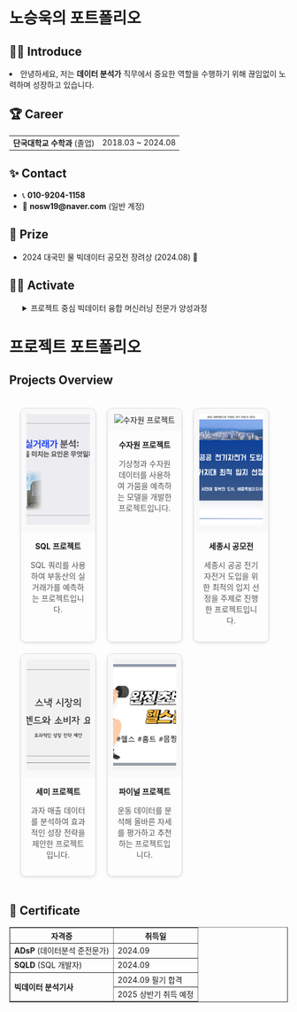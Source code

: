 <h1>노승욱의 포트폴리오</h1>




## 🧑‍💻 Introduce
<p>
<li>안녕하세요, 저는 <strong>데이터 분석가</strong> 직무에서 중요한 역할을 수행하기 위해 끊임없이 노력하며 성장하고 있습니다.</li>
</p>

<ul>
  
</ul>





<div>
  <h2>🏆 Career</h2>
</div>

<table>
  <tr>
  <td><strong>단국대학교 수학과</strong> (졸업)</td>
    <td>2018.03 ~ 2024.08</td>

</table>





<div>
  <h2>✨ Contact</h2>
</div>

<ul>
  <li>📞 <strong>010-9204-1158</strong></li>
  <li>📧 <strong>nosw19@naver.com</strong> (일반 계정)</li>
  
</ul>





<div>
  <h2>🏅 Prize</h2>
</div>

<ul>
  <li>2024 대국민 물 빅데이터 공모전 장려상 (2024.08) 🎉</li>
  
</ul>





<div>
  <h2>🤼‍♂️ Activate</h2>
</div>

<ul>
<details>
  <summary>프로젝트 중심 빅데이터 융합 머신러닝 전문가 양성과정</summary>
    <li><2024.05.09 ~ 2024.11.18></li>
</details>
      
</ul>


# 프로젝트 포트폴리오

## Projects Overview

<div style="display: flex; flex-wrap: wrap; gap: 20px; justify-content: flex-start; padding: 20px;">

  <!-- 카드 1 -->
  <div style="flex: 1 1 calc(33.33% - 20px); max-width: calc(33.33% - 20px); border: 1px solid #ddd; border-radius: 10px; box-shadow: 0 2px 5px rgba(0, 0, 0, 0.1); overflow: hidden; text-align: center;">
    <div style="background: #f9f9f9; padding: 10px;">
      <img src="SQL_표지.png" alt="SQL 프로젝트" style="width: 100%; height: 200px; object-fit: cover;">
    </div>
    <div style="padding: 15px;">
      <strong>SQL 프로젝트</strong>
      <p style="color: #555; font-size: 14px;">SQL 쿼리를 사용하여 부동산의 실거래가를 예측하는 프로젝트입니다.</p>
    </div>
  </div>

  <!-- 카드 2 -->
  <div style="flex: 1 1 calc(33.33% - 20px); max-width: calc(33.33% - 20px); border: 1px solid #ddd; border-radius: 10px; box-shadow: 0 2px 5px rgba(0, 0, 0, 0.1); overflow: hidden; text-align: center;">
    <div style="background: #f9f9f9; padding: 10px;">
      <img src="수자원_표지.png" alt="수자원 프로젝트" style="width: 100%; height: 200px; object-fit: cover;">
    </div>
    <div style="padding: 15px;">
      <strong>수자원 프로젝트</strong>
      <p style="color: #555; font-size: 14px;">기상청과 수자원 데이터를 사용하여 가뭄을 예측하는 모델을 개발한 프로젝트입니다.</p>
    </div>
  </div>

  <!-- 카드 3 -->
  <div style="flex: 1 1 calc(33.33% - 20px); max-width: calc(33.33% - 20px); border: 1px solid #ddd; border-radius: 10px; box-shadow: 0 2px 5px rgba(0, 0, 0, 0.1); overflow: hidden; text-align: center;">
    <div style="background: #f9f9f9; padding: 10px;">
      <img src="세종시_표지.png" alt="세종시 프로젝트" style="width: 100%; height: 200px; object-fit: cover;">
    </div>
    <div style="padding: 15px;">
      <strong>세종시 공모전</strong>
      <p style="color: #555; font-size: 14px;">세종시 공공 전기자전거 도입을 위한 최적의 입지 선정을 주제로 진행한 프로젝트입니다.</p>
    </div>
  </div>

  <!-- 카드 4 -->
  <div style="flex: 1 1 calc(33.33% - 20px); max-width: calc(33.33% - 20px); border: 1px solid #ddd; border-radius: 10px; box-shadow: 0 2px 5px rgba(0, 0, 0, 0.1); overflow: hidden; text-align: center;">
    <div style="background: #f9f9f9; padding: 10px;">
      <img src="세미_표지.png" alt="세미 프로젝트" style="width: 100%; height: 200px; object-fit: cover;">
    </div>
    <div style="padding: 15px;">
      <strong>세미 프로젝트</strong>
      <p style="color: #555; font-size: 14px;">과자 매출 데이터를 분석하여 효과적인 성장 전략을 제안한 프로젝트입니다.</p>
    </div>
  </div>

  <!-- 카드 5 -->
  <div style="flex: 1 1 calc(33.33% - 20px); max-width: calc(33.33% - 20px); border: 1px solid #ddd; border-radius: 10px; box-shadow: 0 2px 5px rgba(0, 0, 0, 0.1); overflow: hidden; text-align: center;">
    <div style="background: #f9f9f9; padding: 10px;">
      <img src="파이널_표지.png" alt="파이널 프로젝트" style="width: 100%; height: 200px; object-fit: cover;">
    </div>
    <div style="padding: 15px;">
      <strong>파이널 프로젝트</strong>
      <p style="color: #555; font-size: 14px;">운동 데이터를 분석해 올바른 자세를 평가하고 추천하는 프로젝트입니다.</p>
    </div>
  </div>

</div>





<div>
  <h2>📑 Certificate</h2>
</div>

<table border="1">
  <tr>
    <th>자격증</th>
    <th>취득일</th>
  </tr>
  <tr>
    <td><strong>ADsP</strong> (데이터분석 준전문가)</td>
    <td>2024.09 </td>
  </tr>
  <tr>
    <td><strong>SQLD</strong> (SQL 개발자)</td>
    <td>2024.09 </td>
  </tr>
  <tr>
    <td rowspan="2"><strong>빅데이터 분석기사</strong></td>
    <td>2024.09 필기 합격</td>
  </tr>
  <tr>
    <td>2025 상반기 취득 예정</td>
  </tr>
</table>





